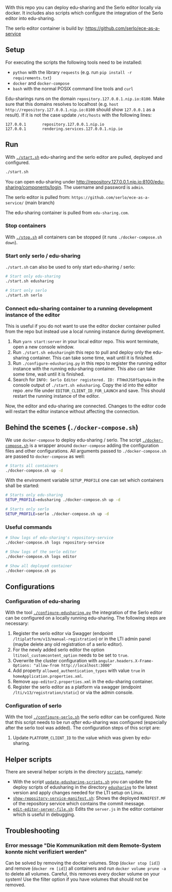 With this repo you can deploy edu-sharing and the Serlo editor locally via
docker. It includes also scripts which configure the integration of the Serlo
editor into edu-sharing.

The serlo editor container is build by:
https://github.com/serlo/ece-as-a-service

## Setup

For executing the scripts the following tools need to be installed:

- `python` with the library `requests` (e.g. run
  `pip install -r requirements.txt`)
- `docker` and `docker-compose`
- `bash` with the normal POSIX command line tools and `curl`

Edu-sharings runs on the domain `repository.127.0.0.1.nip.io:8100`. Make sure
that this domains resolves to localhost (e.g.
`host http://repository.127.0.0.1.nip.io:8100` should show `127.0.0.1` as a
result). If it is not the case update `/etc/hosts` with the following lines:

```
127.0.0.1       repository.127.0.0.1.nip.io
127.0.0.1       rendering.services.127.0.0.1.nip.io
```

## Run

With [`./start.sh`](./start.sh) edu-sharing and the serlo editor are pulled,
deployed and configured.

```bash
./start.sh
```

You can open edu-sharing under
http://repository.127.0.0.1.nip.io:8100/edu-sharing/components/login. The
username and password is `admin`.

The serlo editor is pulled from: `https://github.com/serlo/ece-as-a-service/`
(main branch)

The edu-sharing container is pulled from `edu-sharing.com`.

### Stop containers

With [`./stop.sh`](./stop.sh) all containers can be stopped (it runs
`./docker-compose.sh down`).

### Start only serlo / edu-sharing

`./start.sh` can also be used to only start edu-sharing / serlo:

```bash
# Start only edu-sharing
./start.sh edusharing

# Start only serlo
./start.sh serlo
```

### Connect edu-sharing container to a running development instance of the editor

This is useful if you do not want to use the editor docker container pulled from
the repo but instead use a local running instance during development.

1. Run `yarn start:server` in your local editor repo. This wont terminate, open
   a new console window.
2. Run `./start.sh edusharing`in this repo to pull and deploy only the
   edu-sharing container. This can take some time, wait until it is finished.
3. Run `./configure-edusharing.py` in this repo to register the running editor
   instance with the running edu-sharing container. This also can take some
   time, wait until it is finished.
4. Search for `INFO: Serlo Editor registered. ID: FTHmXJS0fSqXp4a` in the
   console output of `./start.sh edusharing`. Copy the id into the editor repo
   .env file under `EDITOR_CLIENT_ID_FOR_LAUNCH` and save. This should restart
   the running instance of the editor.

Now, the editor and edu-sharing are connected. Changes to the editor code will
restart the editor instance without affecting the connection.

## Behind the scenes (`./docker-compose.sh`)

We use `docker-compose` to deploy edu-sharing / serlo. The script
[`./docker-compose.sh`](./docker-compose.sh) is a wrapper around
`docker-compose` adding the configuration files and other configurations. All
arguments passed to `./docker-compose.sh` are passed to `docker-compose` as
well:

```bash
# Starts all containers
./docker-compose.sh up -d
```

With the environment variable `SETUP_PROFILE` one can set which containers shall
be started:

```bash
# Starts only edu-sharing
SETUP_PROFILE=edusharing ./docker-compose.sh up -d

# Starts only serlo
SETUP_PROFILE=serlo ./docker-compose.sh up -d
```

### Useful commands

```bash
# Show logs of edu-sharing's repository-service
./docker-compose.sh logs repository-service

# Show logs of the serlo editor
./docker-compose.sh logs editor

# Show all deployed container
./docker-compose.sh ps
```

## Configurations

### Configuration of edu-sharing

With the tool [`./configure-edusharing.py`](./configure-edusharing.py) the
integration of the Serlo editor can be configured on a locally running
edu-sharing. The following steps are necessary:

1. Register the serlo editor via Swagger (endpoint
   `/ltiplatform/v13/manual-registration`) or in the LTI admin panel (maybe
   delete any old registration of a serlo editor).
2. For the newly added serlo editor the option `ltitool_customcontent_option`
   needs to be set to `true`.
3. Overwrite the cluster configuration with
   `angular.headers.X-Frame-Options: "allow-from http://localhost:3000"`
4. Add property `allowed_authentication_types` with value `true` in
   `homeApplication.properties.xml`.
5. Remove `app-editor2.properties.xml` in the edu-sharing container.
6. Register the serlo editor as a platform via swagger (endpoint
   `/lti/v13/registration/static`) or via the admin console.

### Configuration of serlo

With the tool [`./configure-serlo.sh`](./configure-serlo.sh) the serlo editor
can be configured. Note that this script needs to be run _after_ edu-sharing was
configured (especially after the serlo tool was added). The configuration steps
of this script are:

1. Update `PLATFORM_CLIENT_ID` to the value which was given by edu-sharing.

## Helper scripts

There are several helper scripts in the directory [`scripts`](./scripts),
namely:

- With the script
  [`update-edusharing-scripts.sh`](./scripts/update-edusharing-scripts.sh) you
  can update the deploy scripts of edusharing in the directory
  [`edusharing`](./edusharing) to the latest version and apply changes needed
  for the LTI setup on Linux.
- [`show-repository-service-manifest.sh`](./scripts/show-repository-service-manifest.sh):
  Shows the deployed `MANIFEST.MF` of the repository service which contains the
  commit message.
- [`edit-editor-server-file.sh`](./scripts/edit-editor-server-file.sh): Edits
  the `server.js` in the editor container which is useful in debugging.

## Troubleshooting

### Error message "Die Kommunikation mit dem Remote-System konnte nicht verifiziert werden"

Can be solved by removing the docker volumes. Stop (`docker stop [id]`) and remove (`docker rm [id]`) all containers and run `docker volume prune -a` to delete all volumes. Careful, this removes every docker volume on your system! Use the filter option if you have volumes that should not be removed. 
